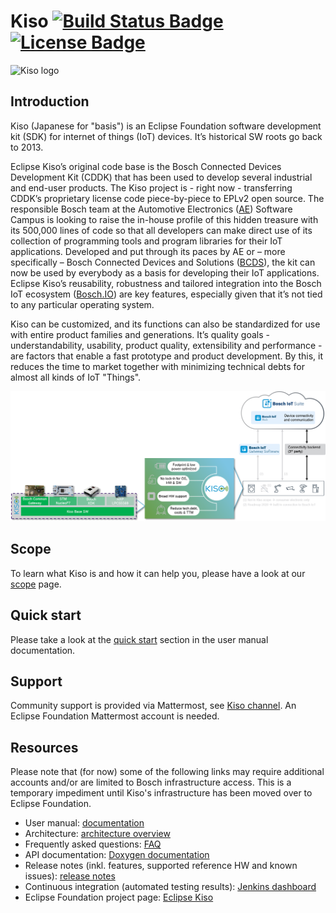 # Kiso [![Build Status Badge](https://img.shields.io/jenkins/build?jobUrl=https%3A%2F%2Fci.eclipse.org%2Fkiso%2Fjob%2Fkiso_github%2Fjob%2Fmaster%2F)](https://ci.eclipse.org/kiso/job/kiso_github/job/master/) [![License Badge](https://img.shields.io/github/license/eclipse/kiso)](https://www.eclipse.org/legal/epl-2.0/) #
![Kiso logo](./docs/doxygen/Kiso-logo.png)
 
## Introduction ##
Kiso (Japanese for "basis") is an Eclipse Foundation software development kit (SDK) for internet of things (IoT) devices. It’s historical SW roots go back to 2013.

Eclipse Kiso’s original code base is the Bosch Connected Devices Development Kit (CDDK) that has been used to develop several industrial and end-user products. The Kiso project is - right now - transferring CDDK’s proprietary license code piece-by-piece to EPLv2 open source. 
The responsible Bosch team at the Automotive Electronics ([AE](https://www.bosch-mobility-solutions.com/)) Software Campus is looking to raise the in-house profile of this hidden treasure with its 500,000 lines of code so that all developers can make direct use of its collection of programming tools and program libraries for their IoT applications.
Developed and put through its paces by AE or – more specifically – Bosch Connected Devices and Solutions ([BCDS](https://www.bosch-connectivity.com/)), the kit can now be used by everybody as a basis for developing their IoT applications. Eclipse Kiso’s reusability, robustness and tailored integration into the Bosch IoT ecosystem ([Bosch.IO](https://bosch.io/)) are key features, especially given that it’s not tied to any particular operating system.

Kiso can be customized, and its functions can also be standardized for use with entire product families and generations. It’s quality goals - understandability, usability, product quality, extensibility and performance - are factors that enable a fast prototype and product development. By this, it reduces the time to market together with minimizing technical debts for almost all kinds of IoT "Things".

![Kiso infographic](./docs/website/content/images/Kiso_infographic.png)

## Scope ##
To learn what Kiso is and how it can help you, please have a look at our [scope](http://kiso.rempler.de:1313/project-overview/scope.html) page.

## Quick start ##
Please take a look at the [quick start](http://kiso.rempler.de:1313/user-guide/quick_start.html) section in the user manual documentation.

## Support ##
Community support is provided via Mattermost, see [Kiso channel](https://mattermost.eclipse.org/eclipse/channels/kiso). An Eclipse Foundation Mattermost account is needed.

## Resources ##
Please note that (for now) some of the following links may require additional accounts and/or are limited to Bosch infrastructure access. This is a temporary impediment until Kiso's infrastructure has been moved over to Eclipse Foundation.
* User manual: [documentation](http://kiso.rempler.de:1313/)
* Architecture: [architecture overview](http://kiso.rempler.de:1313/concepts/overall_architecture.html)
* Frequently asked questions: [FAQ](http://kiso.rempler.de:1313/frequently-asked-questions.html)
* API documentation: [Doxygen documentation](http://kiso.rempler.de:8080/)
* Release notes (inkl. features, supported reference HW and known issues): [release notes](https://github.com/eclipse/kiso/blob/master/RELEASE_NOTES.md)
* Continuous integration (automated testing results): [Jenkins dashboard](https://ci.eclipse.org/kiso)
* Eclipse Foundation project page: [Eclipse Kiso](https://projects.eclipse.org/projects/iot.kiso)
